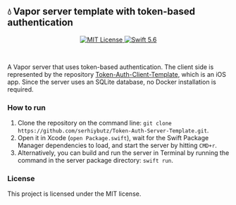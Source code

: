 ## 💧 Vapor server template with token-based authentication

<p align="center">
    <a href="LICENSE">
        <img src="https://img.shields.io/badge/license-MIT-brightgreen.svg" alt="MIT License">
    </a>
    <a href="https://swift.org">
        <img src="https://img.shields.io/badge/swift-5.6-brightgreen.svg" alt="Swift 5.6">
    </a>
</p>

<br/>

A Vapor server that uses token-based authentication. The client side is represented by the repository [Token-Auth-Client-Template](https://github.com/serhiybutz/Token-Auth-Client-Template.git), which is an iOS app. Since the server uses an SQLite database, no Docker installation is required.

### How to run

1. Clone the repository on the command line: `git clone https://github.com/serhiybutz/Token-Auth-Server-Template.git`.
2. Open it in Xcode (`open Package.swift`), wait for the Swift Package Manager dependencies to load, and start the server by hitting `CMD+r`.
3. Alternatively, you can build and run the server in Terminal by running the command in the server package directory: `swift run`.

### License

This project is licensed under the MIT license.
